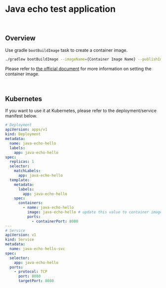 # Java echo test application

<br>

## Overview

Use gradle `bootBuildImage` task to create a container image.

```bash
./gradlew bootBuildImage --imageName={Container Image Name} --publishImage
```


Please refer to [the official document](https://docs.spring.io/spring-boot/docs/2.5.0/gradle-plugin/reference/htmlsingle/#build-image.examples.builder-configuration) for more information on setting the container image.

<br>

## Kubernetes

If you want to use it at Kubernetes, please refer to the deployment/service manifest below.

```yaml
# Deployment
apiVersion: apps/v1
kind: Deployment
metadata:
  name: java-echo-hello
  labels:
    app: java-echo-hello
spec:
  replicas: 1
  selector:
    matchLabels:
      app: java-echo-hello
  template:
    metadata:
      labels:
        app: java-echo-hello
    spec:
      containers:
        - name: java-echo-hello
          image: java-echo-hello # update this value to container image
          ports:
            - containerPort: 8080
---
# Service
apiVersion: v1
kind: Service
metadata:
  name: java-echo-hello-svc
spec:
  selector:
    app: java-echo-hello
  ports:
    - protocol: TCP
      port: 8080
      targetPort: 8080
```
